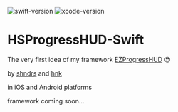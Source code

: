 ![swift-version](https://img.shields.io/badge/Swift-4.2-blueviolet.svg)
![xcode-version](https://img.shields.io/badge/Xcode-10.1-green.svg)

# HSProgressHUD-Swift

The very first idea of my framework [EZProgressHUD](https://github.com/shndrs/EZProgressHUD) 😍

by [shndrs](https://github.com/shndrs) and [hnk](https://github.com/HaniehNikjoo)
<p>in iOS and Android platforms</p>
<p> framework coming soon...</p>
